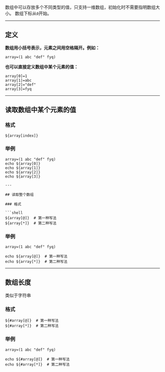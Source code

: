 数组中可以存放多个不同类型的值，只支持一维数组，初始化时不需要指明数组大小。
数组下标从`0`开始。

---

## 定义

**数组用小括号表示，元素之间用空格隔开。例如：**

```shell
array=(1 abc "def" fyq)
```

**也可以直接定义数组中某个元素的值：**

```shell
array[0]=1
array[1]=abc
array[2]="def"
array[3]=fyq
```

---

## 读取数组中某个元素的值

### 格式

```shell
${array[index]}
```

### 举例

```shell
array=(1 abc "def" fyq)
echo ${array[0]}
echo ${array[1]}
echo ${array[2]}
echo ${array[3]}

---

## 读取整个数组

### 格式

```shell
${array[@]}  # 第一种写法
${array[*]}  # 第二种写法
```

### 举例

```shell
array=(1 abc "def" fyq)

echo ${array[@]}  # 第一种写法
echo ${array[*]}  # 第二种写法
```

---

## 数组长度

类似于字符串

### 格式

```shell
${#array[@]}  # 第一种写法
${#array[*]}  # 第二种写法
```

### 举例

```shell
array=(1 abc "def" fyq)

echo ${#array[@]}  # 第一种写法
echo ${#array[*]}  # 第二种写法
```